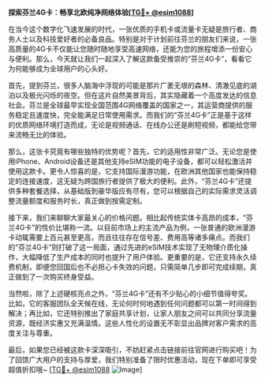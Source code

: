 **探索芬兰4G卡：畅享北欧纯净网络体验[[TG💪+ @esim1088](https://t.me/s/esim1088)]**

在当今这个数字化飞速发展的时代，一张优质的手机卡或流量卡无疑是旅行者、商务人士以及科技爱好者的必备良品。特别是对于计划前往芬兰的朋友们来说，一张高质量的4G卡不仅能让您随时随地享受高速网络，还能为您的旅程增添一份安心与便利。那么，今天就让我们一起深入了解这款备受推崇的“芬兰4G卡”，看看它为何能够成为全球用户的心头好。

首先，提到芬兰，很多人脑海中浮现的可能是那片广袤无垠的森林、清澈见底的湖泊以及极光闪烁的夜空。但在这片自然美景背后，其实隐藏着一个高度发达的信息社会。芬兰是全球最早实现全国范围4G网络覆盖的国家之一，其运营商提供的服务稳定且速度快，完全能满足日常使用需求。而我们的“芬兰4G卡”正是基于这样的优质网络环境打造而成，无论是视频通话、在线办公还是刷短视频，都能给您带来流畅无比的体验。

那么，这张卡究竟有哪些独特的优势呢？首先，它的适用性非常广泛。无论您是使用iPhone、Android设备还是其他支持eSIM功能的电子设备，都可以轻松激活并使用这款卡。更令人惊喜的是，它支持国际漫游功能，在欧洲其他国家也能保持稳定的连接速度，这无疑为跨国旅行者提供了极大的便利。此外，“芬兰4G卡”还提供多种套餐选择，从基础版到豪华版应有尽有，您可以根据自己的实际需求灵活调整流量额度和服务时长，真正做到按需定制。

接下来，我们来聊聊大家最关心的价格问题。相比起传统实体卡高昂的成本，“芬兰4G卡”的性价比堪称一流。以目前市场上的主流产品为例，一张普通的欧洲漫游卡动辄需要上百元甚至更高，而且往往存在信号差、费用高等诸多痛点。而我们的“芬兰4G卡”则打破了这一局面，通过先进的eSIM技术实现了无物理介质化操作，大幅降低了生产成本的同时也提升了用户体验。更重要的是，它还支持永久续费机制，即便您回国后也不必担心卡失效的问题，只需简单几步即可完成续期，真正做到了一次购买终身受益。

当然啦，除了上述硬核亮点之外，“芬兰4G卡”还有不少贴心的小细节值得夸奖。比如，它的客服团队全天候在线，无论何时何地遇到任何问题都可以第一时间得到解决；再比如，它还特别推出了家庭共享计划，让家人朋友之间可以共同分享流量资源，既经济实惠又充满温情。这些人性化的设置无不彰显出品牌对客户需求的高度关注与尊重。

最后，如果您已经被这款卡深深吸引，不妨赶紧点击链接前往官网进行购买吧！为了回馈广大用户的支持与厚爱，我们特别准备了限时优惠活动，现在下单即可享受超值折扣哦~ [[TG💪+ @esim1088](https://t.me/s/esim1088) ![Image](https://i.postimg.cc/4NQfJmqS/Snipaste-2025-05-13-00-14-12.png)]